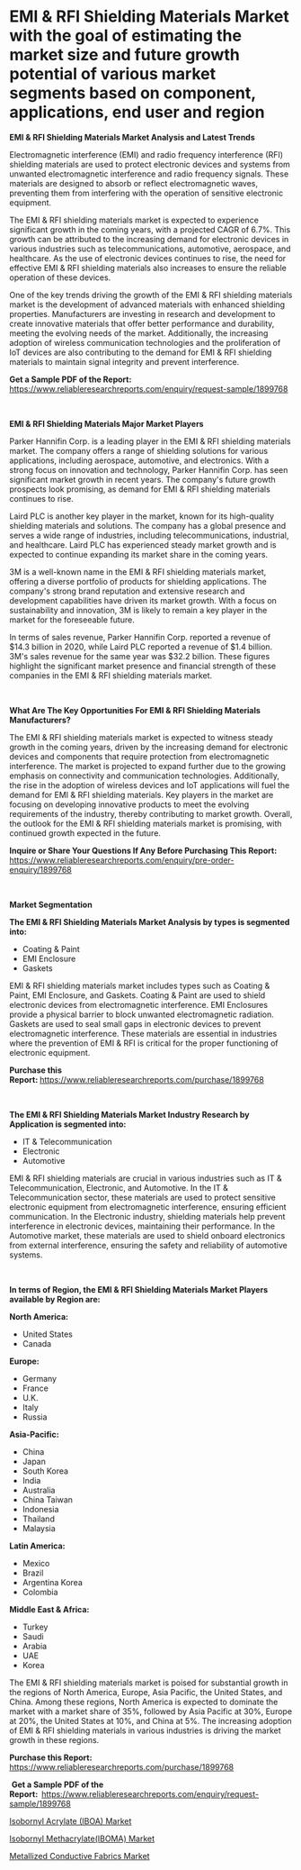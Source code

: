 <p><h1>EMI & RFI Shielding Materials Market with the goal of estimating the market size and future growth potential of various market segments based on component, applications, end user and region</h1></p><p><strong>EMI & RFI Shielding Materials Market Analysis and Latest Trends</strong></p>
<p><p>Electromagnetic interference (EMI) and radio frequency interference (RFI) shielding materials are used to protect electronic devices and systems from unwanted electromagnetic interference and radio frequency signals. These materials are designed to absorb or reflect electromagnetic waves, preventing them from interfering with the operation of sensitive electronic equipment.</p><p>The EMI & RFI shielding materials market is expected to experience significant growth in the coming years, with a projected CAGR of 6.7%. This growth can be attributed to the increasing demand for electronic devices in various industries such as telecommunications, automotive, aerospace, and healthcare. As the use of electronic devices continues to rise, the need for effective EMI & RFI shielding materials also increases to ensure the reliable operation of these devices.</p><p>One of the key trends driving the growth of the EMI & RFI shielding materials market is the development of advanced materials with enhanced shielding properties. Manufacturers are investing in research and development to create innovative materials that offer better performance and durability, meeting the evolving needs of the market. Additionally, the increasing adoption of wireless communication technologies and the proliferation of IoT devices are also contributing to the demand for EMI & RFI shielding materials to maintain signal integrity and prevent interference.</p></p>
<p><strong>Get a Sample PDF of the Report:&nbsp;</strong> <a href="https://www.reliableresearchreports.com/enquiry/request-sample/1899768">https://www.reliableresearchreports.com/enquiry/request-sample/1899768</a></p>
<p>&nbsp;</p>
<p><strong>EMI & RFI Shielding Materials Major Market Players</strong></p>
<p><p>Parker Hannifin Corp. is a leading player in the EMI & RFI shielding materials market. The company offers a range of shielding solutions for various applications, including aerospace, automotive, and electronics. With a strong focus on innovation and technology, Parker Hannifin Corp. has seen significant market growth in recent years. The company's future growth prospects look promising, as demand for EMI & RFI shielding materials continues to rise.</p><p>Laird PLC is another key player in the market, known for its high-quality shielding materials and solutions. The company has a global presence and serves a wide range of industries, including telecommunications, industrial, and healthcare. Laird PLC has experienced steady market growth and is expected to continue expanding its market share in the coming years.</p><p>3M is a well-known name in the EMI & RFI shielding materials market, offering a diverse portfolio of products for shielding applications. The company's strong brand reputation and extensive research and development capabilities have driven its market growth. With a focus on sustainability and innovation, 3M is likely to remain a key player in the market for the foreseeable future.</p><p>In terms of sales revenue, Parker Hannifin Corp. reported a revenue of $14.3 billion in 2020, while Laird PLC reported a revenue of $1.4 billion. 3M's sales revenue for the same year was $32.2 billion. These figures highlight the significant market presence and financial strength of these companies in the EMI & RFI shielding materials market.</p></p>
<p>&nbsp;</p>
<p><strong>What Are The Key Opportunities For EMI & RFI Shielding Materials Manufacturers?</strong></p>
<p><p>The EMI & RFI shielding materials market is expected to witness steady growth in the coming years, driven by the increasing demand for electronic devices and components that require protection from electromagnetic interference. The market is projected to expand further due to the growing emphasis on connectivity and communication technologies. Additionally, the rise in the adoption of wireless devices and IoT applications will fuel the demand for EMI & RFI shielding materials. Key players in the market are focusing on developing innovative products to meet the evolving requirements of the industry, thereby contributing to market growth. Overall, the outlook for the EMI & RFI shielding materials market is promising, with continued growth expected in the future.</p></p>
<p><strong>Inquire or Share Your Questions If Any Before Purchasing This Report:</strong> <a href="https://www.reliableresearchreports.com/enquiry/pre-order-enquiry/1899768">https://www.reliableresearchreports.com/enquiry/pre-order-enquiry/1899768</a></p>
<p>&nbsp;</p>
<p><strong>Market Segmentation</strong></p>
<p><strong>The EMI & RFI Shielding Materials Market Analysis by types is segmented into:</strong></p>
<p><ul><li>Coating & Paint</li><li>EMI Enclosure</li><li>Gaskets</li></ul></p>
<p><p>EMI & RFI shielding materials market includes types such as Coating & Paint, EMI Enclosure, and Gaskets. Coating & Paint are used to shield electronic devices from electromagnetic interference. EMI Enclosures provide a physical barrier to block unwanted electromagnetic radiation. Gaskets are used to seal small gaps in electronic devices to prevent electromagnetic interference. These materials are essential in industries where the prevention of EMI & RFI is critical for the proper functioning of electronic equipment.</p></p>
<p><strong>Purchase this Report:&nbsp;</strong><a href="https://www.reliableresearchreports.com/purchase/1899768">https://www.reliableresearchreports.com/purchase/1899768</a></p>
<p>&nbsp;</p>
<p><strong>The EMI & RFI Shielding Materials Market Industry Research by Application is segmented into:</strong></p>
<p><ul><li>IT & Telecommunication</li><li>Electronic</li><li>Automotive</li></ul></p>
<p><p>EMI & RFI shielding materials are crucial in various industries such as IT & Telecommunication, Electronic, and Automotive. In the IT & Telecommunication sector, these materials are used to protect sensitive electronic equipment from electromagnetic interference, ensuring efficient communication. In the Electronic industry, shielding materials help prevent interference in electronic devices, maintaining their performance. In the Automotive market, these materials are used to shield onboard electronics from external interference, ensuring the safety and reliability of automotive systems.</p></p>
<p>&nbsp;</p>
<p><strong>In terms of Region, the EMI & RFI Shielding Materials Market Players available by Region are:</strong></p>
<p>
    <p> <strong> North America: </strong>
        <ul>
            <li>United States</li>
            <li>Canada</li>
        </ul>
        </p> 
    <p> <strong> Europe: </strong>
        <ul>
            <li>Germany</li>
            <li>France</li>
            <li>U.K.</li>
            <li>Italy</li>
            <li>Russia</li>
        </ul>
        </p> 
    <p> <strong> Asia-Pacific: </strong>
        <ul>
            <li>China</li>
            <li>Japan</li>
            <li>South Korea</li>
            <li>India</li>
            <li>Australia</li>
            <li>China Taiwan</li>
            <li>Indonesia</li>
            <li>Thailand</li>
            <li>Malaysia</li>
        </ul>
        </p> 
    <p> <strong> Latin America: </strong>
        <ul>
            <li>Mexico</li>
            <li>Brazil</li>
            <li>Argentina Korea</li>
            <li>Colombia</li>
        </ul>
        </p> 
    <p> <strong> Middle East & Africa: </strong>
        <ul>
            <li>Turkey</li>
            <li>Saudi</li>
            <li>Arabia</li>
            <li>UAE</li>
            <li>Korea</li>
        </ul>
    </p>
    </p>
<p><p>The EMI & RFI shielding materials market is poised for substantial growth in the regions of North America, Europe, Asia Pacific, the United States, and China. Among these regions, North America is expected to dominate the market with a market share of 35%, followed by Asia Pacific at 30%, Europe at 20%, the United States at 10%, and China at 5%. The increasing adoption of EMI & RFI shielding materials in various industries is driving the market growth in these regions.</p></p>
<p><strong>Purchase this Report: </strong><a href="https://www.reliableresearchreports.com/purchase/1899768">https://www.reliableresearchreports.com/purchase/1899768</a></p>
<p>&nbsp;<strong>Get a Sample PDF of the Report:&nbsp;&nbsp;</strong><a href="https://www.reliableresearchreports.com/enquiry/request-sample/1899768">https://www.reliableresearchreports.com/enquiry/request-sample/1899768</a></p>
<p><strong></strong></p>
<p><p><a href="https://github.com/juancolorado15/Market-Research-Report-List-1/blob/main/isobornyl-acrylate-iboa-market.md">Isobornyl Acrylate (IBOA) Market</a></p><p><a href="https://github.com/dx0328/Market-Research-Report-List-1/blob/main/isobornyl-methacrylateiboma-market.md">Isobornyl Methacrylate(IBOMA) Market</a></p><p><a href="https://github.com/Glendatilghmankmgz0rbhwpy/Market-Research-Report-List-1/blob/main/metallized-conductive-fabrics-market.md">Metallized Conductive Fabrics Market</a></p></p>
